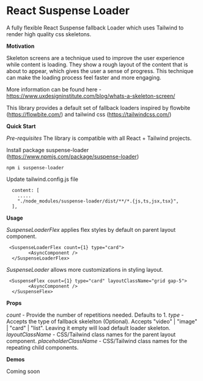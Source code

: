 # React Suspense Loader

A fully flexible React Suspense fallback Loader which uses Tailwind to render high quality css skeletons.

**Motivation**

Skeleton screens are a technique used to improve the user experience while content is loading. They show a rough layout of the content that is about to appear, which gives the user a sense of progress. This technique can make the loading process feel faster and more engaging.

More information can be found here - https://www.uxdesigninstitute.com/blog/whats-a-skeleton-screen/

This library provides a default set of fallback loaders inspired by flowbite (https://flowbite.com/) and tailwind css (https://tailwindcss.com/)

**Quick Start**

_Pre-requisites_
The library is compatible with all React + Tailwind projects.

Install package suspense-loader (https://www.npmjs.com/package/suspense-loader)

```
npm i suspense-loader
```

Update tailwind.config.js file

```
  content: [
    .....
    "./node_modules/suspense-loader/dist/**/*.{js,ts,jsx,tsx}",
  ],
```

**Usage**

_SuspenseLoaderFlex_ applies flex styles by default on parent layout component.

```
 <SuspenseLoaderFlex count={1} type="card">
        <AsyncComponent />
  </SuspenseLoaderFlex>
```

_SuspenseLoader_ allows more customizations in styling layout.

```
 <SuspenseFlex count={1} type="card" layoutClassName="grid gap-5">
        <AsyncComponent />
  </SuspenseFlex>
```

**Props**

_count_ - Provide the number of repetitions needed. Defaults to 1.
_type_ - Accepts the type of fallback skelelton (Optional). Accepts "video" | "image" | "card" | "list". Leaving it empty will load default loader skeleton.
_layoutClassName_ - CSS/Tailwind class names for the parent layout component.
_placeholderClassName_ - CSS/Tailwind class names for the repeating child components.

**Demos**

Coming soon
